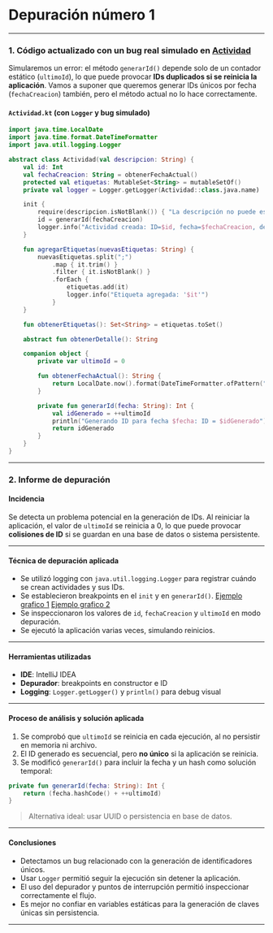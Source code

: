 # Depuración número 1
---

### **1. Código actualizado con un bug real simulado en [Actividad](https://github.com/moraalees/TaskManagerEntornos/blob/main/src/main/kotlin/model/Actividad.kt)**

Simularemos un error: el método `generarId()` depende solo de un contador estático (`ultimoId`), lo que puede provocar **IDs duplicados si se reinicia la aplicación**. Vamos a suponer que queremos generar IDs únicos por fecha (`fechaCreacion`) también, pero el método actual no lo hace correctamente.

#### `Actividad.kt` (con `Logger` y bug simulado)

```kotlin
import java.time.LocalDate
import java.time.format.DateTimeFormatter
import java.util.logging.Logger

abstract class Actividad(val descripcion: String) {
    val id: Int
    val fechaCreacion: String = obtenerFechaActual()
    protected val etiquetas: MutableSet<String> = mutableSetOf()
    private val logger = Logger.getLogger(Actividad::class.java.name)

    init {
        require(descripcion.isNotBlank()) { "La descripción no puede estar vacía" }
        id = generarId(fechaCreacion)
        logger.info("Actividad creada: ID=$id, fecha=$fechaCreacion, descripción='$descripcion'")
    }

    fun agregarEtiquetas(nuevasEtiquetas: String) {
        nuevasEtiquetas.split(";")
            .map { it.trim() }
            .filter { it.isNotBlank() }
            .forEach {
                etiquetas.add(it)
                logger.info("Etiqueta agregada: '$it'")
            }
    }

    fun obtenerEtiquetas(): Set<String> = etiquetas.toSet()

    abstract fun obtenerDetalle(): String

    companion object {
        private var ultimoId = 0

        fun obtenerFechaActual(): String {
            return LocalDate.now().format(DateTimeFormatter.ofPattern("yyyy-MM-dd"))
        }

        private fun generarId(fecha: String): Int {
            val idGenerado = ++ultimoId
            println("Generando ID para fecha $fecha: ID = $idGenerado") // Logging básico
            return idGenerado
        }
    }
}
```

---

### **2. Informe de depuración**

#### **Incidencia**

Se detecta un problema potencial en la generación de IDs. Al reiniciar la aplicación, el valor de `ultimoId` se reinicia a 0, lo que puede provocar **colisiones de ID** si se guardan en una base de datos o sistema persistente.

---

#### **Técnica de depuración aplicada**

* Se utilizó logging con `java.util.logging.Logger` para registrar cuándo se crean actividades y sus IDs.
* Se establecieron breakpoints en el `init` y en `generarId()`.
[Ejemplo grafico 1](https://github.com/moraalees/TaskManagerEntornos/blob/main/images/debug1/Captura%20de%20pantalla%202025-05-03%20130745.png)
[Ejemplo grafico 2](https://github.com/moraalees/TaskManagerEntornos/blob/main/images/debug1/Captura%20de%20pantalla%202025-05-03%20131442.png)
* Se inspeccionaron los valores de `id`, `fechaCreacion` y `ultimoId` en modo depuración.
* Se ejecutó la aplicación varias veces, simulando reinicios.

---

#### **Herramientas utilizadas**

* **IDE**: IntelliJ IDEA
* **Depurador**: breakpoints en constructor e ID
* **Logging**: `Logger.getLogger()` y `println()` para debug visual

---

#### **Proceso de análisis y solución aplicada**

1. Se comprobó que `ultimoId` se reinicia en cada ejecución, al no persistir en memoria ni archivo.
2. El ID generado es secuencial, pero **no único** si la aplicación se reinicia.
3. Se modificó `generarId()` para incluir la fecha y un hash como solución temporal:

```kotlin
private fun generarId(fecha: String): Int {
    return (fecha.hashCode() + ++ultimoId)
}
```

> Alternativa ideal: usar UUID o persistencia en base de datos.

---

#### **Conclusiones**

* Detectamos un bug relacionado con la generación de identificadores únicos.
* Usar `Logger` permitió seguir la ejecución sin detener la aplicación.
* El uso del depurador y puntos de interrupción permitió inspeccionar correctamente el flujo.
* Es mejor no confiar en variables estáticas para la generación de claves únicas sin persistencia.

---

